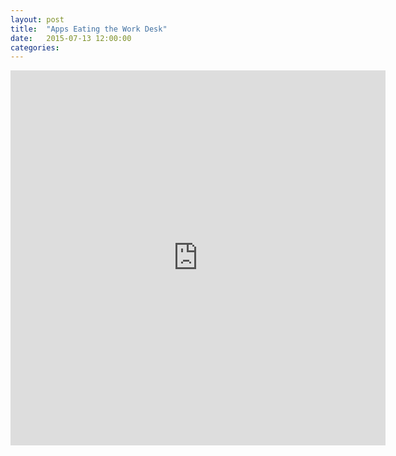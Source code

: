 ```yaml
---
layout: post
title:  "Apps Eating the Work Desk"
date:   2015-07-13 12:00:00
categories:
---
```


<iframe src="https://vine.co/v/evPXEPpTYDx/embed/postcard" width="600" height="600" frameborder="0"></iframe><script src="https://platform.vine.co/static/scripts/embed.js"></script>